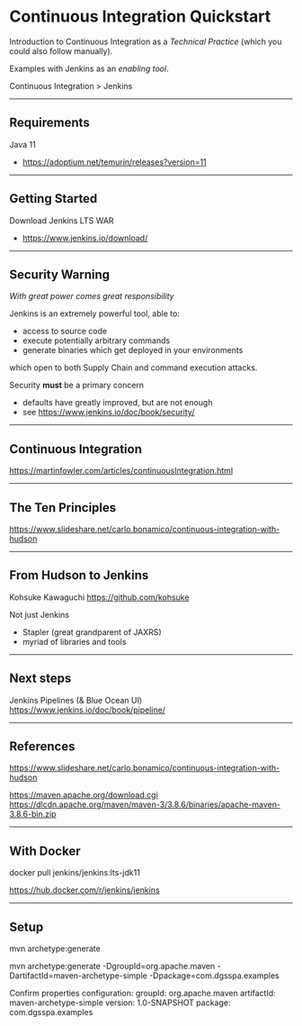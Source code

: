 # Continuous Integration Quickstart
Introduction to Continuous Integration as a _Technical Practice_ (which you could also follow manually).

Examples with Jenkins as an _enabling tool_.

Continuous Integration > Jenkins

----
## Requirements
Java 11
* https://adoptium.net/temurin/releases?version=11

----
## Getting Started 
Download Jenkins LTS WAR
* https://www.jenkins.io/download/

----
## Security Warning
_With great power comes great responsibility_

Jenkins is an extremely powerful tool, able to: 
* access to source code
* execute potentially arbitrary commands
* generate binaries which get deployed in your environments

which open to both Supply Chain and command execution attacks.

Security __must__ be a primary concern
* defaults have greatly improved, but are not enough
* see https://www.jenkins.io/doc/book/security/

----
## Continuous Integration
https://martinfowler.com/articles/continuousIntegration.html

----
## The Ten Principles
https://www.slideshare.net/carlo.bonamico/continuous-integration-with-hudson

----
## From Hudson to Jenkins
Kohsuke Kawaguchi
https://github.com/kohsuke

Not just Jenkins
* Stapler (great grandparent of JAXRS)
* myriad of libraries and tools

----
## Next steps
Jenkins Pipelines (& Blue Ocean UI)
https://www.jenkins.io/doc/book/pipeline/

----
## References

https://www.slideshare.net/carlo.bonamico/continuous-integration-with-hudson

https://maven.apache.org/download.cgi
https://dlcdn.apache.org/maven/maven-3/3.8.6/binaries/apache-maven-3.8.6-bin.zip

----
## With Docker

docker pull jenkins/jenkins:lts-jdk11

https://hub.docker.com/r/jenkins/jenkins


----
## Setup

mvn archetype:generate

mvn archetype:generate -DgroupId=org.apache.maven -DartifactId=maven-archetype-simple -Dpackage=com.dgsspa.examples

Confirm properties configuration:
groupId: org.apache.maven
artifactId: maven-archetype-simple
version: 1.0-SNAPSHOT
package: com.dgsspa.examples

